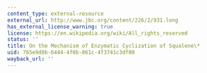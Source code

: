 ```yaml
---
content_type: external-resource
external_url: http://www.jbc.org/content/226/2/931.long
has_external_license_warning: true
license: https://en.wikipedia.org/wiki/All_rights_reserved
status: ''
title: On the Mechanism of Enzymatic Cyclization of Squalene\*
uid: 765e9d8b-6444-4f0b-861c-4f3741c3df00
wayback_url: ''
---
```

